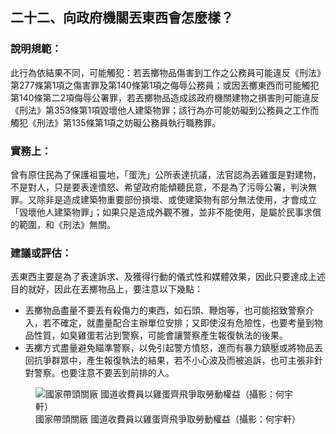 ## 二十二、向政府機關丟東西會怎麼樣？

### 說明規範：

此行為依結果不同，可能觸犯：若丟擲物品傷害到工作之公務員可能違反《刑法》第277條第1項之傷害罪及第140條第1項之侮辱公務員；或因丟擲東西而可能觸犯第140條第二2項侮辱公署罪，若丟擲物品造成該政府機關建物之損害則可能違反《刑法》第353條第1項毀壞他人建築物罪；該行為亦可能妨礙到公務員之工作而觸犯《刑法》第135條第1項之妨礙公務員執行職務罪。

### 實務上：

曾有原住民為了保護祖靈地，「蛋洗」公所表達抗議，法官認為丟雞蛋是對建物，不是對人，只是要表達憤怒、希望政府能傾聽民意，不是為了污辱公署，判決無罪。又除非是造成建築物重要部份損壞、或使建築物有部分無法使用，才會成立「毀壞他人建築物罪」；如果只是造成外觀不雅，並非不能使用，是屬於民事求償的範圍，和《刑法》無關。

### 建議或評估：

丟東西主要是為了表達訴求、及獲得行動的儀式性和媒體效果，因此只要達成上述目的就好，因此在丟擲物品上，要注意以下幾點：

* 丟擲物品盡量不要丟有殺傷力的東西，如石頭、鞭炮等，也可能招致警察介入，若不確定，就盡量配合主辦單位安排；又即使沒有危險性，也要考量到物品性質，如臭雞蛋若沾到警察，可能會讓警察產生報復執法的後果。
* 丟擲方式盡量避免瞄準警察，以免引起警方憤怒，進而有暴力鎮壓或將物品丟回抗爭群眾中，產生報復執法的結果，若不小心波及而被追訴，也可主張非針對警察。也要注意不要丟到前排的人。

<figure>
  <img src="22.jpg" alt="國家帶頭關廠 國道收費員以雞蛋齊飛爭取勞動權益（攝影：何宇軒）" />
  <figcaption>國家帶頭關廠 國道收費員以雞蛋齊飛爭取勞動權益（攝影：何宇軒）</figcaption>
</figure>

